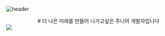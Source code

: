 ![header](https://capsule-render.vercel.app/api?type=waving&color=D2D2FF&height=300&section=header&text=WELCOME&fontColor=ffffff&fontSize=90&desc=kim's%project&fontSize=40)

<div align="center">
  # 더 나은 미래를 만들어 나가고싶은 주니어 개발자입니다
</div>


<img src="https://img.shields.io/badge/javascript-%23F7DF1E.svg?&style=for-the-badge&logo=javascript&logoColor=black" />
